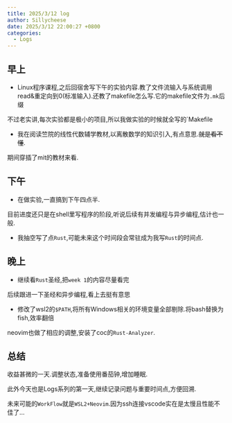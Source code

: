 ```yaml
---
title: 2025/3/12 log
author: Sillycheese
date: 2025/3/12 22:00:27 +0800
categories:
  - Logs
---
```


## 早上

- Linux程序课程,之后回宿舍写下午的实验内容.教了文件流输入与系统调用read&重定向到0(标准输入).还教了makefile怎么写.它的makefile文件为`.mk`后缀

不过老实讲,每次实验都是极小的项目,所以我做实验的时候就全写的`Makefile

- 我在阅读竺院的线性代数辅学教材,以离散数学的知识引入,有点意思.~~就是看不懂~~.

期间穿插了mit的教材来看.

## 下午

- 在做实验,一直搞到下午四点半.

目前进度还只是在shell里写程序的阶段,听说后续有并发编程与异步编程,估计也一般.

- 我抽空写了点`Rust`,可能未来这个时间段会常驻成为我写`Rust`的时间点.

## 晚上

- 继续看`Rust`圣经,把`week 1`的内容尽量看完

后续跟进一下圣经和异步编程,看上去挺有意思

- 修改了wsl2的`$PATH`,将所有Windows相关的环境变量全部剔除.将bash替换为fish,效率翻倍

neovim也做了相应的调整,安装了coc的`Rust-Analyzer`.

## 总结

收益甚微的一天.调整状态,准备使用番茄钟,增加睡眠.

此外今天也是Logs系列的第一天,继续记录问题与重要时间点,方便回溯.

未来可能的`WorkFlow`就是`WSL2+Neovim`.因为ssh连接vscode实在是太慢且性能不佳了...
